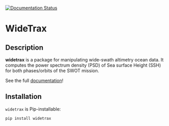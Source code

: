 [![Documentation Status](https://readthedocs.org/projects/widetrax/badge/?version=latest)](https://widetrax.readthedocs.io/en/latest/?badge=latest)
# WideTrax
## Description

**widetrax** is a package for manipulating wide-swath altimetry ocean data.
It computes the power spectrum density (PSD) of Sea surface Height (SSH) for both phases/orbits of the SWOT mission.

See the full [documentation](https://widetrax.readthedocs.io/en/latest/)!
## Installation

`widetrax` is Pip-installable:
```shell
pip install widetrax
```
